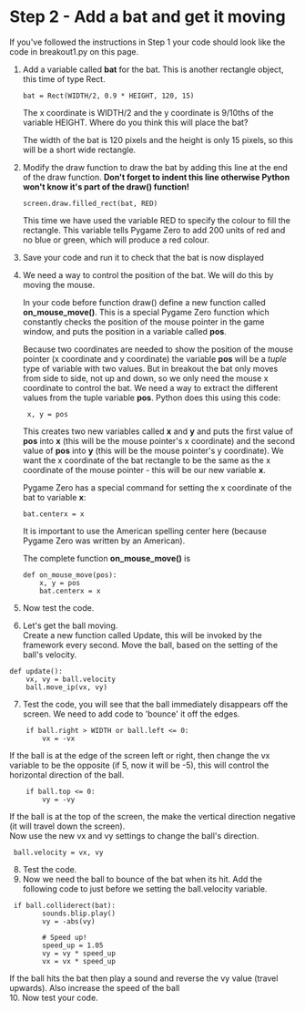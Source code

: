 # Step 2 - Add a bat and get it moving

If you've followed the instructions in Step 1 your code should look like the code in breakout1.py on this page.

1. Add a variable called **bat** for the bat. This is another rectangle object, this time of type Rect.
   ```
   bat = Rect(WIDTH/2, 0.9 * HEIGHT, 120, 15)
   ```
   The x coordinate is WIDTH/2 and the y coordinate is 9/10ths of the variable HEIGHT. Where do you think this will place the bat? 

   The width of the bat is 120 pixels and the height is only 15 pixels, so this will be a short wide rectangle.

2. Modify the draw function to draw the bat by adding this line at the end of the draw function. **Don't forget to indent this line otherwise Python won't know it's part of the draw() function!**
   ```
   screen.draw.filled_rect(bat, RED)
   ```
   This time we have used the variable RED to specify the colour to fill the rectangle. This variable tells Pygame Zero to add 200 units of red and no blue or green, which will produce a red colour.

3. Save your code and run it to check that the bat is now displayed

4. We need a way to control the position of the bat. We will do this by moving the mouse.

   In your code before function draw() define a new function called **on_mouse_move()**. This is a special Pygame Zero function which constantly checks the position of the mouse pointer in the game window, and puts the position in a variable called **pos**.

   Because two coordinates are needed to show the position of the mouse pointer (x coordinate and y coordinate) the variable **pos** will be a *tuple* type of variable with two values. But in breakout the bat only moves from side to side, not up and down, so we only need the mouse x coordinate to control the bat. We need a way to extract the different values from the tuple variable **pos**. Python does this using this code:
   ```
    x, y = pos
   ```
   This creates two new variables called **x** and **y** and puts the first value of **pos** into **x** (this will be the mouse pointer's x coordinate) and the second value of **pos** into **y** (this will be the mouse pointer's y coordinate). We want the x coordinate of the bat rectangle to be the same as the x coordinate of the mouse pointer - this will be our new variable **x**. 

   Pygame Zero has a special command for setting the x coordinate of the bat to variable **x**:
   ```
   bat.centerx = x
   ```

   It is important to use the American spelling center here (because Pygame Zero was written by an American).

   The complete function **on_mouse_move()** is
   ```
   def on_mouse_move(pos):
       x, y = pos
       bat.centerx = x
   ```

5. Now test the code.


6. Let's get the ball moving.  
Create a new function called Update, this will be invoked by the framework every second. Move the ball, based on the setting of the ball's velocity.
```
def update():
    vx, vy = ball.velocity
    ball.move_ip(vx, vy)
```
7. Test the code, you will see that the ball immediately disappears off the screen. We need to add code to 'bounce' it off the edges.  
```
    if ball.right > WIDTH or ball.left <= 0:
        vx = -vx
```
If the ball is at the edge of the screen left or right, then change the vx variable to be the opposite (if 5, now it will be -5), this will control the horizontal direction of the ball.  
```
    if ball.top <= 0:
        vy = -vy
```
If the ball is at the top of the screen, the make the vertical direction negative (it will travel down the screen).   
Now use the new vx and vy settings to change the ball's direction.  
```
 ball.velocity = vx, vy
```
8. Test the code.  
9. Now we need the ball to bounce of the bat when its hit. Add the following code to just before we setting the ball.velocity variable.  
```
 if ball.colliderect(bat):
        sounds.blip.play()
        vy = -abs(vy)

        # Speed up!
        speed_up = 1.05
        vy = vy * speed_up
        vx = vx * speed_up
```
If the ball hits the bat then play a sound and reverse the vy value (travel upwards). Also increase the speed of the ball  
10. Now test your code.
